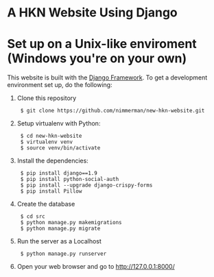 A HKN Website Using Django
==========

Set up on a Unix-like enviroment (Windows you're on your own)
==========

This website is built with the [Django Framework](https://www.djangoproject.com/). To get a
development environment set up, do the following:

1. Clone this repository

        $ git clone https://github.com/nimmerman/new-hkn-website.git

1. Setup virtualenv with Python:

        $ cd new-hkn-website
        $ virtualenv venv
        $ source venv/bin/activate

2. Install the dependencies:

        $ pip install django==1.9
        $ pip install python-social-auth
        $ pip install --upgrade django-crispy-forms
        $ pip install Pillow

3. Create the database

        $ cd src
        $ python manage.py makemigrations
        $ python manage.py migrate

4. Run the server as a Localhost

        $ python manage.py runserver

5. Open your web browser and go to http://127.0.0.1:8000/
